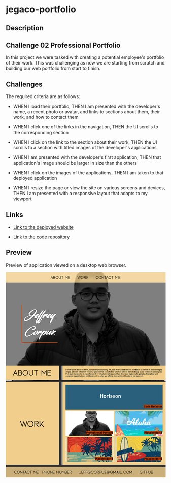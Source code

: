 # jegaco-portfolio

## Description
## Challenge 02 Professional Portfolio
In this project we were tasked with creating a potential employee's portfolio of their work. This was challenging as now we are starting from scratch and building our web portfolio from start to finish.

## Challenges

The required criteria are as follows:
* WHEN I load their portfolio, THEN I am presented with the developer's name, a recent photo or avatar, and links to sections about them, their work, and how to contact them

* WHEN I click one of the links in the navigation, THEN the UI scrolls to the corresponding section

* WHEN I click on the link to the section about their work, THEN the UI scrolls to a section with titled images of the developer's applications

* WHEN I am presented with the developer's first application, THEN that application's image should be larger in size than the others

* WHEN I click on the images of the applications, THEN I am taken to that deployed application

* WHEN I resize the page or view the site on various screens and devices, THEN I am presented with a responsive layout that adapts to my viewport

## Links
* [Link to the deployed website](https://jegaco.github.io/jegaco-portfolio/)

* [Link to the code repository](https://github.com/Jegaco/jegaco-portfolio)

## Preview
Preview of application viewed on a desktop web browser.

![screenshot of index.html](/assets/images/portfolio-screenshot.png)

